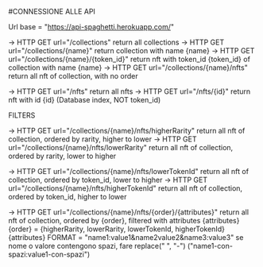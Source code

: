 #CONNESSIONE ALLE API

Url base = "https://api-spaghetti.herokuapp.com/"

-> HTTP GET url="/collections"
  return all collections
-> HTTP GET url="/collections/{name}"
  return collection with name {name}
-> HTTP GET url="/collections/{name}/{token_id}"
  return nft with token_id {token_id} of collection with name {name}
-> HTTP GET url="/collections/{name}/nfts"
  return all nft of collection, with no order


-> HTTP GET url="/nfts"
  return all nfts
-> HTTP GET url="/nfts/{id}"
  return nft with id {id} (Database index, NOT token_id)

FILTERS

-> HTTP GET url="/collections/{name}/nfts/higherRarity"
  return all nft of collection, ordered by rarity, higher to lower
-> HTTP GET url="/collections/{name}/nfts/lowerRarity"
  return all nft of collection, ordered by rarity, lower to higher

-> HTTP GET url="/collections/{name}/nfts/lowerTokenId"
  return all nft of collection, ordered by token_id, lower to higher
-> HTTP GET url="/collections/{name}/nfts/higherTokenId"
  return all nft of collection, ordered by token_id, higher to lower

-> HTTP GET url="/collections/{name}/nfts/{order}/{attributes}"
  return all nft of collection, ordered by {order}, filtered with attributes {attributes}
  {order} = {higherRarity, lowerRarity, lowerTokenId, higherTokenId}
  {attributes} FORMAT = "name1:value1&name2value2&name3:value3"
                se nome o valore contengono spazi, fare replace(" ", "-") ("name1-con-spazi:value1-con-spazi")
